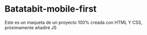 # Batatabit-mobile-first
Este es un maqueta de un proyecto 100% creada con HTML Y CSS, próximamente añadiré JS

